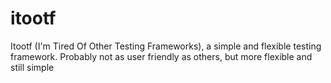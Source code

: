 # itootf

Itootf (I'm Tired Of Other Testing Frameworks), a simple and flexible testing framework. Probably not as user friendly as others, but more flexible and still simple